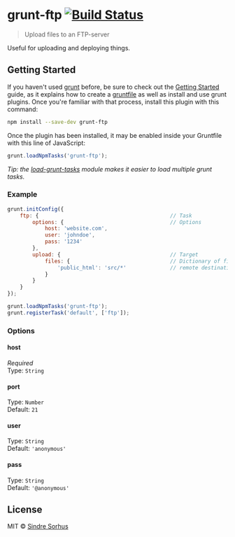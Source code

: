 # grunt-ftp [![Build Status](https://secure.travis-ci.org/sindresorhus/grunt-ftp.png?branch=master)](http://travis-ci.org/sindresorhus/grunt-ftp)

> Upload files to an FTP-server

Useful for uploading and deploying things.


## Getting Started

If you haven't used [grunt][] before, be sure to check out the [Getting Started][] guide, as it explains how to create a [gruntfile][Getting Started] as well as install and use grunt plugins. Once you're familiar with that process, install this plugin with this command:

```sh
npm install --save-dev grunt-ftp
```

Once the plugin has been installed, it may be enabled inside your Gruntfile with this line of JavaScript:

```js
grunt.loadNpmTasks('grunt-ftp');
```

*Tip: the [load-grunt-tasks](https://github.com/sindresorhus/load-grunt-tasks) module makes it easier to load multiple grunt tasks.*


[grunt]: http://gruntjs.com
[Getting Started]: http://gruntjs.com/getting-started


### Example

```js
grunt.initConfig({
	ftp: {											// Task
		options: {									// Options
			host: 'website.com',
			user: 'johndoe',
			pass: '1234'
		},
		upload: {									// Target
			files: {								// Dictionary of files
				'public_html': 'src/*'				// remote destination : source
			}
		}
	}
});

grunt.loadNpmTasks('grunt-ftp');
grunt.registerTask('default', ['ftp']);
```


### Options

#### host

*Required*  
Type: `String`

#### port

Type: `Number`  
Default: `21`

#### user

Type: `String`  
Default: `'anonymous'`

#### pass

Type: `String`  
Default: `'@anonymous'`


## License

MIT © [Sindre Sorhus](http://sindresorhus.com)
